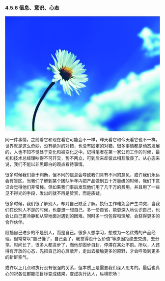 ### 4.5.6 信息、意识、心态

![](images/image02084_jpeg)

同一件事情，之前看它和现在看它可能会不一样，昨天看它和今天看它也不一样。世界就是这么奇妙，没有绝对的对错，也没有固定的对错。很多事情都是动态发展的，人也不知不觉处于变化和被变化之中。记得笔者在第一家公司工作的时候，最初和技术总经理吵得不可开交，势不两立，可到后来却彼此相互敬畏了。从心态来说，我们不能以非黑即白的观点看待事情。

很多时候我们善于判断，但不同的信息会导致我们具有不同的意见，或许我们永远会有盲区。当我们了解到某个团队半年内把产品做到五十万量级的时候，我们下意识会觉得他们非常棒。但如果我们事后发现他们用了几千万的费用，并且用了一些见不得光的手段，发出的就不再是赞赏，而是质疑。

很多时候，我们很了解别人，却对自己缺乏了解。执行工作难免会产生冲突，当我们在说别人不是的时候，也要想一想自己。多一份自省，能更深入地认识自己，也会让自己更冷静和从容地面对遇到的困难。同时多一份包容和理解，会获得更多的合作伙伴。

阻挡自己进步的不是别人，而是自己。很多人想学习，想成为一名优秀的产品经理。但常常以“自己懂了，自己会了，我觉得没什么价值”等原因拒绝去交流、去分享。时间长了，很多人都进步了，而他却固步自封，停滞在某处不前。所以，人还得有开放的心态，先把自己的心扉敞开，走出去接触更多的原野，才会呼吸到更多的新鲜空气。

或许以上几点和执行没有很强的关系，但本质上是需要我们深入思考的。最后也真心的祝各位都能把目标变成结果，变成执行达人，纵横职场！
